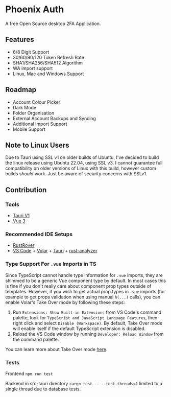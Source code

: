 # Phoenix Auth

A free Open Source desktop 2FA Application.

## Features

- 6/8 Digit Support
- 30/60/90/120 Token Refresh Rate
- SHA1/SHA256/SHA512 Algorithm
- WA import support
- Linux, Mac and Windows Support

## Roadmap

- Account Colour Picker
- Dark Mode
- Folder Organisation
- External Account Backups and Syncing
- Additional Import Support
- Mobile Support

## Note to Linux Users

Due to Tauri using SSL v1 on older builds of Ubuntu, I've decided to build the linux release using Ubuntu 22.04, using SSL v3. I cannot guarantee full compatibility on older versions of Linux with this build, however custom builds _should_ work. Just be aware of security concerns with SSLv1.

## Contribution

### Tools

- [Tauri V1](https://tauri.app/)
- [Vue 3](https://vuejs.org/)

### Recommended IDE Setups

- [RustRover](https://www.jetbrains.com/rust/)
- [VS Code](https://code.visualstudio.com/) + [Volar](https://marketplace.visualstudio.com/items?itemName=Vue.volar) + [Tauri](https://marketplace.visualstudio.com/items?itemName=tauri-apps.tauri-vscode) + [rust-analyzer](https://marketplace.visualstudio.com/items?itemName=rust-lang.rust-analyzer)

### Type Support For `.vue` Imports in TS

Since TypeScript cannot handle type information for `.vue` imports, they are shimmed to be a generic Vue component type by default. In most cases this is fine if you don't really care about component prop types outside of templates. However, if you wish to get actual prop types in `.vue` imports (for example to get props validation when using manual `h(...)` calls), you can enable Volar's Take Over mode by following these steps:

1. Run `Extensions: Show Built-in Extensions` from VS Code's command palette, look for `TypeScript and JavaScript Language Features`, then right click and select `Disable (Workspace)`. By default, Take Over mode will enable itself if the default TypeScript extension is disabled.
2. Reload the VS Code window by running `Developer: Reload Window` from the command palette.

You can learn more about Take Over mode [here](https://github.com/johnsoncodehk/volar/discussions/471).

### Tests

Frontend `npm run test`

Backend in src-tauri directory `cargo test -- --test-threads=1` limited to a single thread due to database tests.